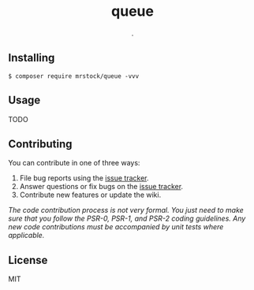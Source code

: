 <h1 align="center"> queue </h1>

<p align="center"> .</p>

## Installing

```shell
$ composer require mrstock/queue -vvv
```

## Usage

TODO

## Contributing

You can contribute in one of three ways:

1. File bug reports using the [issue tracker](https://github.com/mrstock/queue/issues).
2. Answer questions or fix bugs on the [issue tracker](https://github.com/mrstock/queue/issues).
3. Contribute new features or update the wiki.

_The code contribution process is not very formal. You just need to make sure that you follow the PSR-0, PSR-1, and
PSR-2 coding guidelines. Any new code contributions must be accompanied by unit tests where applicable._

## License

MIT